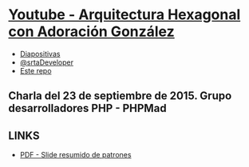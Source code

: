 # [Youtube - Arquitectura Hexagonal con Adoración González](https://www.youtube.com/watch?v=mttFVrUBh3w)
- [Diapositivas](https://speakerdeck.com/gtoboso/arquitectura-hexagonal-phpmad)
- [@srtaDeveloper](https://twitter.com/srtaDeveloper)
- [Este repo](https://github.com/eacevedof/prj_phptests/tree/master/vendor/DesignPatterns/SrtaDeveloper)

## Charla del 23 de septiembre de 2015. Grupo desarrolladores PHP - PHPMad


## LINKS
- [PDF - Slide resumido de patrones](http://siul02.si.ehu.es/~alfredo/iso/06Patrones.pdf)
